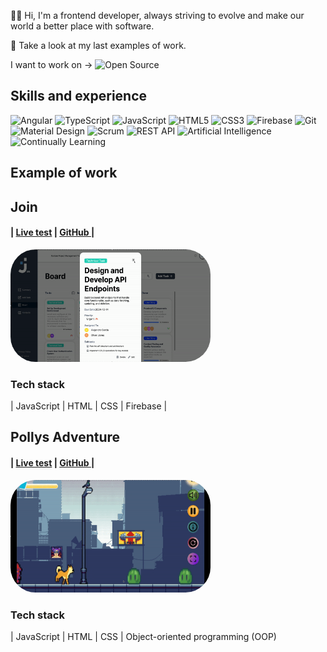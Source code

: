 

✋🏽 Hi, I'm a frontend developer, always striving to evolve and make our world a better place with software. 

👀 Take a look at my last examples of work. 





I want to work on -> ![Open Source](https://img.shields.io/badge/Open%20Source-3DA639?style=for-the-badge&logo=open-source-initiative&logoColor=white)


## Skills and experience

![Angular](https://img.shields.io/badge/Angular-DD0031?style=for-the-badge&logo=angular&logoColor=white)
![TypeScript](https://img.shields.io/badge/TypeScript-007ACC?style=for-the-badge&logo=typescript&logoColor=white)
![JavaScript](https://img.shields.io/badge/JavaScript-F7DF1E?style=for-the-badge&logo=javascript&logoColor=black)
![HTML5](https://img.shields.io/badge/HTML5-E34F26?style=for-the-badge&logo=html5&logoColor=white)
![CSS3](https://img.shields.io/badge/CSS3-1572B6?style=for-the-badge&logo=css3&logoColor=white)
![Firebase](https://img.shields.io/badge/Firebase-FFCA28?style=for-the-badge&logo=firebase&logoColor=black)
![Git](https://img.shields.io/badge/Git-F05032?style=for-the-badge&logo=git&logoColor=white)
![Material Design](https://img.shields.io/badge/Material%20Design-757575?style=for-the-badge&logo=material-design&logoColor=white)
![Scrum](https://img.shields.io/badge/Scrum-6DB33F?style=for-the-badge&logo=scrumalliance&logoColor=white)
![REST API](https://img.shields.io/badge/REST%20API-02569B?style=for-the-badge&logo=rest-api&logoColor=white)
![Artificial Intelligence](https://img.shields.io/badge/AI-00BFFF?style=for-the-badge&logo=artificial-intelligence&logoColor=white)
![Continually Learning](https://img.shields.io/badge/Continually%20Learning-32CD32?style=for-the-badge&logo=learning&logoColor=white)


## Example of work


  <h2> Join  </h2>
  <h4>| <a href="https://join.kaloyanivanov.de/" target="_blank">Live test</a> |  <a href="https://github.com/KaloyanIvan0v/join.git" target="_blank">GitHub </a> |</h4>
<a href="https://join.kaloyanivanov.de/" target="_blank">
    <img src="https://github.com/KaloyanIvan0v/kaloyanivan0v/blob/main/join-gip.gif?raw=true" width="320" height="180" style="border-radius:40px;" />
  </a>
<h3>Tech stack</h3>
  | JavaScript | HTML | CSS | Firebase |
  
<h2> Pollys Adventure </h2>
 <h4>| <a href="https://pollys-adventure.kaloyanivanov.de/" target="_blank">Live test</a> |  <a href="https://github.com/KaloyanIvan0v/pollys-adventure.git" target="_blank">GitHub </a> |</h4>
<a href="https://pollys-adventure.kaloyanivanov.de/" target="_blank">
    <img src="https://github.com/KaloyanIvan0v/kaloyanivan0v/blob/main/polly.gif?raw=true" width="320" height="180" style="border-radius:40px;" />
  </a>
<h3>Tech stack</h3>
  | JavaScript | HTML | CSS | Object-oriented programming (OOP)

